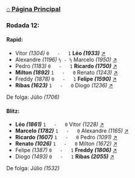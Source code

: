 ### [⌂ Página Principal](https://grupo-de-xadrez.github.io/)

### Rodada 12:

#### Rapid:

* Vitor *(1304)* `0   -   1` **Léo *(1933)*** [↗](https://www.lichess.org/HHOQWigg) 
* Alexandre *(1196)* `½ - ½` Marcelo *(1950)* [↗](https://www.lichess.org/EpHWeWxy) 
* Pedro *(1183)* `0   -   1` **Ricardo *(1750)*** [↗](https://www.lichess.org/3bvheiJ5) 
* **Milton *(1892)*** `1   -   0` Renato *(1243)* [↗](https://www.lichess.org/2RRLRxRt) 
* Freddy *(1878)* `0   -   1` **Felipe *(1590)*** [↗](https://www.lichess.org/RmTb2iD3) 
* **Ribas *(1623)*** `1   -   0` Diogo *(1236)* [↗](https://www.lichess.org/RsaJBLmG) 

De folga: Júlio *(1706)*

#### Blitz:

* **Léo *(1861)*** `1   -   0` Vitor *(1228)* [↗](https://www.lichess.org/EtDVxlHb) 
* **Marcelo *(1782)*** `1   -   0` Alexandre *(1165)* [↗](https://www.lichess.org/ual2NNE4) 
* **Ricardo *(1607)*** `1   -   0` Pedro *(1091)* [↗](https://www.lichess.org/7Nkr2iz9) 
* **Renato *(1026)*** `1   -   0` Milton *(1672)* [↗](https://www.lichess.org/hRqL9LVj) 
* Felipe *(1387)* `0   -   1` **Freddy *(1806)*** [↗](https://www.lichess.org/B0i0X5fg) 
* Diogo *(1493)* `0   -   1` **Ribas *(2055)*** [↗](https://www.lichess.org/ovy99Fgs) 

De folga: Júlio *(1532)*

